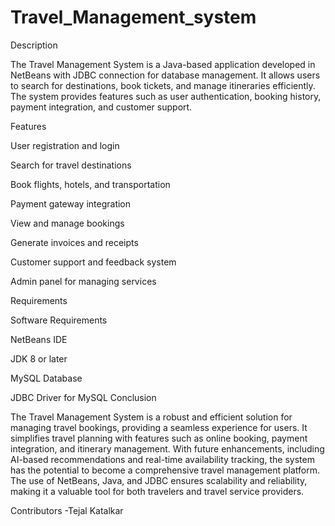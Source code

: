 # Travel_Management_system
Description

The Travel Management System is a Java-based application developed in NetBeans with JDBC connection for database management. It allows users to search for destinations, book tickets, and manage itineraries efficiently. The system provides features such as user authentication, booking history, payment integration, and customer support.

Features

User registration and login

Search for travel destinations

Book flights, hotels, and transportation

Payment gateway integration

View and manage bookings

Generate invoices and receipts

Customer support and feedback system

Admin panel for managing services

Requirements

Software Requirements

NetBeans IDE

JDK 8 or later

MySQL Database

JDBC Driver for MySQL
Conclusion

The Travel Management System is a robust and efficient solution for managing travel bookings, providing a seamless experience for users. It simplifies travel planning with features such as online booking, payment integration, and itinerary management. With future enhancements, including AI-based recommendations and real-time availability tracking, the system has the potential to become a comprehensive travel management platform. The use of NetBeans, Java, and JDBC ensures scalability and reliability, making it a valuable tool for both travelers and travel service providers.

Contributors
-Tejal Katalkar
